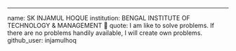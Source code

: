 ---
name: SK INJAMUL HOQUE
institution: BENGAL INSTITUTE OF TECHNOLOGY & MANAGEMENT 🚩 
quote: I am like to solve problems. If there are no problems handily available, I will create own problems. 
github_user: injamulhoq
